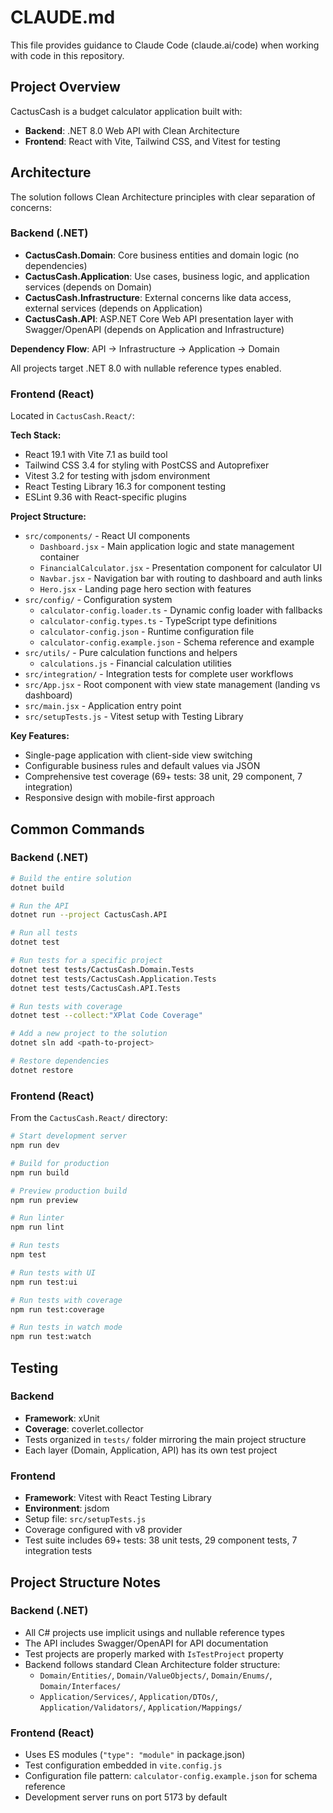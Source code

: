 # CLAUDE.md

This file provides guidance to Claude Code (claude.ai/code) when working with code in this repository.

## Project Overview

CactusCash is a budget calculator application built with:
- **Backend**: .NET 8.0 Web API with Clean Architecture
- **Frontend**: React with Vite, Tailwind CSS, and Vitest for testing

## Architecture

The solution follows Clean Architecture principles with clear separation of concerns:

### Backend (.NET)

- **CactusCash.Domain**: Core business entities and domain logic (no dependencies)
- **CactusCash.Application**: Use cases, business logic, and application services (depends on Domain)
- **CactusCash.Infrastructure**: External concerns like data access, external services (depends on Application)
- **CactusCash.API**: ASP.NET Core Web API presentation layer with Swagger/OpenAPI (depends on Application and Infrastructure)

**Dependency Flow**: API → Infrastructure → Application → Domain

All projects target .NET 8.0 with nullable reference types enabled.

### Frontend (React)

Located in `CactusCash.React/`:

**Tech Stack:**
- React 19.1 with Vite 7.1 as build tool
- Tailwind CSS 3.4 for styling with PostCSS and Autoprefixer
- Vitest 3.2 for testing with jsdom environment
- React Testing Library 16.3 for component testing
- ESLint 9.36 with React-specific plugins

**Project Structure:**
- `src/components/` - React UI components
  - `Dashboard.jsx` - Main application logic and state management container
  - `FinancialCalculator.jsx` - Presentation component for calculator UI
  - `Navbar.jsx` - Navigation bar with routing to dashboard and auth links
  - `Hero.jsx` - Landing page hero section with features
- `src/config/` - Configuration system
  - `calculator-config.loader.ts` - Dynamic config loader with fallbacks
  - `calculator-config.types.ts` - TypeScript type definitions
  - `calculator-config.json` - Runtime configuration file
  - `calculator-config.example.json` - Schema reference and example
- `src/utils/` - Pure calculation functions and helpers
  - `calculations.js` - Financial calculation utilities
- `src/integration/` - Integration tests for complete user workflows
- `src/App.jsx` - Root component with view state management (landing vs dashboard)
- `src/main.jsx` - Application entry point
- `src/setupTests.js` - Vitest setup with Testing Library

**Key Features:**
- Single-page application with client-side view switching
- Configurable business rules and default values via JSON
- Comprehensive test coverage (69+ tests: 38 unit, 29 component, 7 integration)
- Responsive design with mobile-first approach

## Common Commands

### Backend (.NET)

```bash
# Build the entire solution
dotnet build

# Run the API
dotnet run --project CactusCash.API

# Run all tests
dotnet test

# Run tests for a specific project
dotnet test tests/CactusCash.Domain.Tests
dotnet test tests/CactusCash.Application.Tests
dotnet test tests/CactusCash.API.Tests

# Run tests with coverage
dotnet test --collect:"XPlat Code Coverage"

# Add a new project to the solution
dotnet sln add <path-to-project>

# Restore dependencies
dotnet restore
```

### Frontend (React)

From the `CactusCash.React/` directory:

```bash
# Start development server
npm run dev

# Build for production
npm run build

# Preview production build
npm run preview

# Run linter
npm run lint

# Run tests
npm test

# Run tests with UI
npm run test:ui

# Run tests with coverage
npm run test:coverage

# Run tests in watch mode
npm run test:watch
```

## Testing

### Backend
- **Framework**: xUnit
- **Coverage**: coverlet.collector
- Tests organized in `tests/` folder mirroring the main project structure
- Each layer (Domain, Application, API) has its own test project

### Frontend
- **Framework**: Vitest with React Testing Library
- **Environment**: jsdom
- Setup file: `src/setupTests.js`
- Coverage configured with v8 provider
- Test suite includes 69+ tests: 38 unit tests, 29 component tests, 7 integration tests

## Project Structure Notes

### Backend (.NET)
- All C# projects use implicit usings and nullable reference types
- The API includes Swagger/OpenAPI for API documentation
- Test projects are properly marked with `IsTestProject` property
- Backend follows standard Clean Architecture folder structure:
  - `Domain/Entities/`, `Domain/ValueObjects/`, `Domain/Enums/`, `Domain/Interfaces/`
  - `Application/Services/`, `Application/DTOs/`, `Application/Validators/`, `Application/Mappings/`

### Frontend (React)
- Uses ES modules (`"type": "module"` in package.json)
- Test configuration embedded in `vite.config.js`
- Configuration file pattern: `calculator-config.example.json` for schema reference
- Development server runs on port 5173 by default

